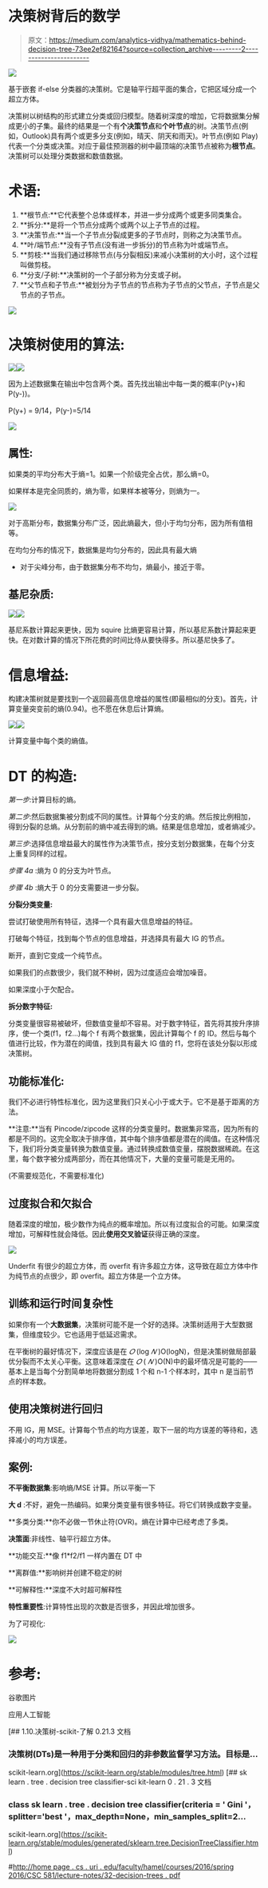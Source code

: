 # 决策树背后的数学

> 原文：<https://medium.com/analytics-vidhya/mathematics-behind-decision-tree-73ee2ef82164?source=collection_archive---------2----------------------->

![](img/23c0bdf8188cfea35a439ecec6fdf5c8.png)

基于嵌套 if-else 分类器的决策树。它是轴平行超平面的集合，它把区域分成一个超立方体。

决策树以树结构的形式建立分类或回归模型。随着树深度的增加，它将数据集分解成更小的子集。最终的结果是一个有**个决策节点**和**个叶节点**的树。决策节点(例如，Outlook)具有两个或更多分支(例如，晴天、阴天和雨天)。叶节点(例如 Play)代表一个分类或决策。对应于最佳预测器的树中最顶端的决策节点被称为**根节点**。决策树可以处理分类数据和数值数据。

# 术语:

1.  **根节点:**它代表整个总体或样本，并进一步分成两个或更多同类集合。
2.  **拆分:**是将一个节点分成两个或两个以上子节点的过程。
3.  **决策节点:**当一个子节点分裂成更多的子节点时，则称之为决策节点。
4.  **叶/端节点:**没有子节点(没有进一步拆分)的节点称为叶或端节点。
5.  **剪枝:**当我们通过移除节点(与分裂相反)来减小决策树的大小时，这个过程叫做剪枝。
6.  **分支/子树:**决策树的一个子部分称为分支或子树。
7.  **父节点和子节点:**被划分为子节点的节点称为子节点的父节点，子节点是父节点的子节点。

![](img/d00076879de5e12923ad2c5887841f01.png)

# **决策树使用的算法:**

![](img/6a535ed0162cc5717ca7b409982186d9.png)![](img/f2eabde48abf7cc60fa26f8ef7046579.png)

因为上述数据集在输出中包含两个类。首先找出输出中每一类的概率(P(y+)和 P(y-))。

P(y+) = 9/14，P(y-)=5/14

![](img/bcc98e25d34e1f0d53041f34ce9a5695.png)

## 属性:

如果类的平均分布大于熵=1。如果一个阶级完全占优，那么熵=0。

如果样本是完全同质的，熵为零，如果样本被等分，则熵为一。

![](img/ccf2b39772707bf3f4210ac52c1b20b1.png)

对于高斯分布，数据集分布广泛，因此熵最大，但小于均匀分布，因为所有值相等。

在均匀分布的情况下，数据集是均匀分布的，因此具有最大熵

*   对于尖峰分布，由于数据集分布不均匀，熵最小，接近于零。

## 基尼杂质:

![](img/7079431772eb485bfdf4835fa4389f9d.png)![](img/416004d55f6834555dfed09e95912517.png)

基尼系数计算起来更快，因为 squire 比熵更容易计算，所以基尼系数计算起来更快。在对数计算的情况下所花费的时间比侍从要快得多。所以基尼快多了。

# 信息增益:

构建决策树就是要找到一个返回最高信息增益的属性(即最相似的分支)。首先，计算变量突变前的熵(0.94)。也不愿在休息后计算熵。

![](img/7955a165a5d70d31e07280d4bf698bde.png)![](img/bce50af5697792681acc11c932f17a16.png)

计算变量中每个类的熵值。

# DT 的构造:

*第一步*:计算目标的熵。

*第二步*:然后数据集被分割成不同的属性。计算每个分支的熵。然后按比例相加，得到分裂的总熵。从分割前的熵中减去得到的熵。结果是信息增加，或者熵减少。

*第三步*:选择信息增益最大的属性作为决策节点，按分支划分数据集，在每个分支上重复同样的过程。

*步骤 4a* :熵为 0 的分支为叶节点。

*步骤 4b* :熵大于 0 的分支需要进一步分裂。

**分裂分类变量:**

尝试打破使用所有特征，选择一个具有最大信息增益的特征。

打破每个特征，找到每个节点的信息增益，并选择具有最大 IG 的节点。

断开，直到它变成一个纯节点。

如果我们的点数很少，我们就不种树，因为过度适应会增加噪音。

如果深度小于欠配合。

**拆分数字特征:**

分类变量很容易被破坏，但数值变量却不容易。对于数字特征，首先将其按升序排序，使一个类(f1，f2…)每个 f 有两个数据集，因此计算每个 f 的 ID。然后与每个值进行比较，作为潜在的阈值，找到具有最大 IG 值的 f1，您将在该处分裂以形成决策树。

## 功能标准化:

我们不必进行特性标准化，因为这里我们只关心小于或大于。它不是基于距离的方法。

**注意:**当有 Pincode/zipcode 这样的分类变量时。数据集非常高，因为所有的都是不同的。这完全取决于排序值，其中每个排序值都是潜在的阈值。在这种情况下，我们将分类变量转换为数值变量。通过转换成数值变量，摆脱数据稀疏。在这里，每个数字被分成两部分，而在其他情况下，大量的变量可能是无用的。

(不需要规范化，不需要标准化)

## 过度拟合和欠拟合

随着深度的增加，极少数作为纯点的概率增加。所以有过度拟合的可能。如果深度增加，可解释性就会降低。因此**使用交叉验证**获得正确的深度。

![](img/a8fbda23ffbd4f3ac66e20e385834385.png)

Underfit 有很少的超立方体，而 overfit 有许多超立方体，这导致在超立方体中作为纯节点的点很少，即 overfit。超立方体是一个立方体。

## 训练和运行时间复杂性

如果你有一个**大数据集**，决策树可能不是一个好的选择。决策树适用于大型数据集，但维度较少。它也适用于低延迟需求。

在平衡树的最好情况下，深度应该是在 *𝑂* (log *𝑁* )O(log⁡N)，但是决策树做局部最优分裂而不太关心平衡。这意味着深度在 *𝑂* ( *𝑁* )O(N)中的最坏情况是可能的——基本上是当每个分割简单地将数据分割成 1 个和 n-1 个样本时，其中 n 是当前节点的样本数。

## **使用决策树进行回归**

不用 IG，用 MSE。计算每个节点的均方误差，取下一层的均方误差的等待和，选择减小的均方误差。

## 案例:

**不平衡数据集**:影响熵/MSE 计算。所以平衡一下

**大 d** :不好，避免一热编码。如果分类变量有很多特征。将它们转换成数字变量。

**多类分类:**你不必做一节休止符(OVR)。熵在计算中已经考虑了多类。

**决策面**:非线性、轴平行超立方体。

**功能交互:**像 f1*f2/f1 一样内置在 DT 中

**离群值:**影响树并创建不稳定的树

**可解释性:**深度不大时超可解释性

**特性重要性**:计算特性出现的次数是否很多，并因此增加很多。

为了可视化:

![](img/1465f0e6971824be52059f036c1652e3.png)

# 参考:

谷歌图片

应用人工智能

[](https://scikit-learn.org/stable/modules/tree.html) [## 1.10.决策树-scikit-了解 0.21.3 文档

### 决策树(DTs)是一种用于分类和回归的非参数监督学习方法。目标是…

scikit-learn.org](https://scikit-learn.org/stable/modules/tree.html) [](https://scikit-learn.org/stable/modules/generated/sklearn.tree.DecisionTreeClassifier.html) [## sk learn . tree . decision tree classifier-sci kit-learn 0 . 21 . 3 文档

### class sk learn . tree . decision tree classifier(criteria = ' Gini '，splitter='best '，max_depth=None，min_samples_split=2…

scikit-learn.org](https://scikit-learn.org/stable/modules/generated/sklearn.tree.DecisionTreeClassifier.html) 

#[http://home page . cs . uri . edu/faculty/hamel/courses/2016/spring 2016/CSC 581/lecture-notes/32-decision-trees . pdf](http://homepage.cs.uri.edu/faculty/hamel/courses/2016/spring2016/csc581/lecture-notes/32-decision-trees.pdf)